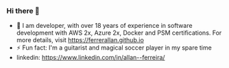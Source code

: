 ### Hi there 👋

- 🔭 I am developer, with over 18 years of experience in software development with AWS 2x, Azure 2x, Docker and PSM certifications. For more details, visit https://ferrerallan.github.io 
- ⚡ Fun fact: I'm a guitarist and magical soccer player in my spare time
- linkedin: https://www.linkedin.com/in/allan--ferreira/

